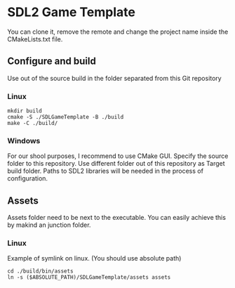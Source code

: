 # SDL2 Game Template
You can clone it, remove the remote and change the project name inside the CMakeLists.txt file.

## Configure and build
Use out of the source build in the folder separated from this Git repository

### Linux
~~~
mkdir build
cmake -S ./SDLGameTemplate -B ./build
make -C ./build/
~~~

### Windows
For our shool purposes, I recommend to use CMake GUI. Specify the source folder to this repository. Use different folder out of this repository as Target build folder. Paths to SDL2 libraries will be needed in the process of configuration.

## Assets
Assets folder need to be next to the executable. You can easily achieve this by makind an junction folder.

### Linux
Example of symlink on linux. (You should use absolute path)
~~~
cd ./build/bin/assets
ln -s ($ABSOLUTE_PATH)/SDLGameTemplate/assets assets
~~~
